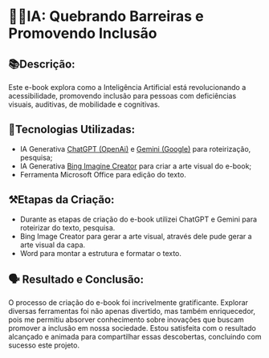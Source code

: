 # 🧑‍🦼IA: Quebrando Barreiras e Promovendo Inclusão

## 📚Descrição:

Este e-book explora como a Inteligência Artificial está revolucionando a acessibilidade, promovendo inclusão para pessoas com deficiências visuais, auditivas, de mobilidade e cognitivas.

## 🦾Tecnologias Utilizadas:

* IA Generativa [ChatGPT (OpenAi)](https://chatgpt.com/) e [Gemini (Google)](https://gemini.google.com/) para roteirização, pesquisa;
* IA Generativa [Bing Imagine Creator](https://www.bing.com/images/create) para criar a arte visual do e-book;
* Ferramenta Microsoft Office para edição do texto.

## ⚒️Etapas da Criação:

* Durante as etapas de criação do e-book utilizei ChatGPT e Gemini para roteirizar do texto, pesquisa.
* Bing Image Creator para gerar a arte visual, através dele pude gerar a arte visual da capa.
* Word para montar a estrutura e formatar o texto.

## 🗣️ Resultado e Conclusão:

O processo de criação do e-book foi incrivelmente gratificante. Explorar diversas ferramentas foi não apenas divertido, mas também enriquecedor, pois me permitiu absorver conhecimento sobre inovações que buscam promover a inclusão em nossa sociedade. 
Estou satisfeita com o resultado alcançado e animada para compartilhar essas descobertas, concluindo com sucesso este projeto.
